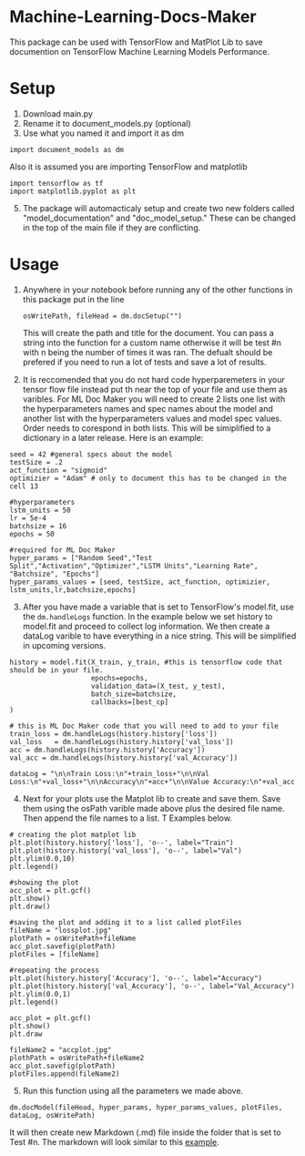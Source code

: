 # Machine-Learning-Docs-Maker

This package can be used with TensorFlow and MatPlot Lib to save documention on TensorFlow Machine Learning Models Performance.

# Setup
1. Download main.py
2. Rename it to document_models.py (optional)
3. Use what you named it and import it as dm <br>
```
import document_models as dm
```
Also it is assumed you are importing TensorFlow and matplotlib
```
import tensorflow as tf
import matplotlib.pyplot as plt
```

5. The package will automacticaly setup and create two new folders called "model_documentation" and  "doc_model_setup." These can be changed in the top of the main file if they are conflicting.

# Usage

1. Anywhere in your notebook before running any of the other functions in this package put in the line <br>
    ```
   osWritePath, fileHead = dm.docSetup("")
    ```
    This will create the path and title for the document. You can pass a string into the function for a custom name otherwise it will be test #n with n being the number of times it was       ran. The defualt should be prefered if you need to run a lot of tests and save a lot of results.

2. It is reccomended that you do not hard code hyperparemeters in your tensor flow file instead put th near the top of your file and use them as varibles. For ML Doc Maker you will need to create 2 lists one list with the hyperparameters names and spec names about the model and another list with the hyperparameters values and model spec values. Order needs to corespond in both lists. This will be simiplified to a dictionary in a later release. Here is an example:
```
seed = 42 #general specs about the model
testSize = .2
act_function = "sigmoid"
optimizier = "Adam" # only to document this has to be changed in the cell 13 

#hyperparameters
lstm_units = 50
lr = 5e-4
batchsize = 16
epochs = 50

#required for ML Doc Maker
hyper_params = ["Random Seed","Test Split","Activation","Optimizer","LSTM Units","Learning Rate", "Batchsize", "Epochs"]
hyper_params_values = [seed, testSize, act_function, optimizier, lstm_units,lr,batchsize,epochs]

```


3. After you have made a variable that is set to TensorFlow's model.fit, use the `dm.handleLogs` function. In the example below we set history to model.fit and proceed to collect log information. We then create a dataLog varible to have everything in a nice string. This will be simplified in upcoming versions.
```
history = model.fit(X_train, y_train, #this is tensorflow code that should be in your file.
                    epochs=epochs, 
                    validation_data=(X_test, y_test),
                    batch_size=batchsize,
                    callbacks=[best_cp]
)

# this is ML Doc Maker code that you will need to add to your file
train_loss = dm.handleLogs(history.history['loss'])
val_loss   = dm.handleLogs(history.history['val_loss'])
acc = dm.handleLogs(history.history['Accuracy'])
val_acc = dm.handleLogs(history.history['val_Accuracy'])

dataLog = "\n\nTrain Loss:\n"+train_loss+"\n\nVal Loss:\n"+val_loss+"\n\nAccuracy\n"+acc+"\n\nValue Accuracy:\n"+val_acc
```
4. Next for your plots use the Matplot lib to create and save them. Save them using the osPath varible made above plus the desired file name. Then append the file names to a list. T Examples below.
```
# creating the plot matplot lib
plt.plot(history.history['loss'], 'o--', label="Train")
plt.plot(history.history['val_loss'], 'o--', label="Val")
plt.ylim(0.0,10)
plt.legend()

#showing the plot
acc_plot = plt.gcf()
plt.show()
plt.draw()

#saving the plot and adding it to a list called plotFiles
fileName = "lossplot.jpg"
plotPath = osWritePath+fileName
acc_plot.savefig(plotPath)
plotFiles = [fileName]

#repeating the process
plt.plot(history.history['Accuracy'], 'o--', label="Accuracy")
plt.plot(history.history['val_Accuracy'], 'o--', label="Val_Accuracy")
plt.ylim(0.0,1)
plt.legend()

acc_plot = plt.gcf()
plt.show()
plt.draw

fileName2 = "accplot.jpg"
plothPath = osWritePath+fileName2
acc_plot.savefig(plotPath)
plotFiles.append(fileName2)
```
5. Run this function using all the parameters we made above.

```
dm.docModel(fileHead, hyper_params, hyper_params_values, plotFiles, dataLog, osWritePath)
```
   It will then create new Markdown (.md) file inside the folder that is set to Test #n. The markdown will look similar to this <a href="https://github.com/philip-hub/Machine-Learning-Docs-Maker/blob/main/Test%20Example/model_documentation.md">example</a>.
